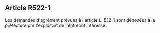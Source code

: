 Article R522-1
----
Les demandes d'agrément prévues à l'article L. 522-1 sont déposées à la
préfecture par l'exploitant de l'entrepôt intéressé.
